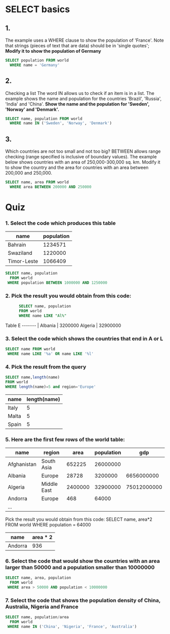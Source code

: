 # SELECT basics

## 1.
The example uses a WHERE clause to show the population of 'France'. Note that strings (pieces of text that are data) should be in 'single quotes';
**Modify it to show the population of Germany**
```SQL
SELECT population FROM world
  WHERE name = 'Germany'
```

## 2.
Checking a list The word IN allows us to check if an item is in a list. The example shows the name and population for the countries 'Brazil', 'Russia', 'India' and 'China'.
**Show the name and the population for 'Sweden', 'Norway' and 'Denmark'.**
```SQL
SELECT name, population FROM world
  WHERE name IN ('Sweden', 'Norway', 'Denmark')
```

## 3.
Which countries are not too small and not too big? BETWEEN allows range checking (range specified is inclusive of boundary values). The example below shows countries with an area of 250,000-300,000 sq. km. Modify it to show the country and the area for countries with an area between 200,000 and 250,000.
```SQL
SELECT name, area FROM world
  WHERE area BETWEEN 200000 AND 250000
```

# Quiz

### 1. Select the code which produces this table
name | population
---- | ----------
Bahrain | 1234571
Swaziland |	1220000
Timor-Leste |	1066409

```SQL
SELECT name, population
  FROM world
 WHERE population BETWEEN 1000000 AND 1250000
 ```

 ### 2. Pick the result you would obtain from this code:
```SQL
      SELECT name, population
      FROM world
      WHERE name LIKE "Al%"
```

Table E
------- |
Albania |	3200000
Algeria |	32900000

### 3. Select the code which shows the countries that end in A or L

```SQL
SELECT name FROM world
 WHERE name LIKE '%a' OR name LIKE '%l'
 ```

 ### 4. Pick the result from the query
 ```SQL
SELECT name,length(name)
FROM world
WHERE length(name)=5 and region='Europe'
```


name | length(name)
---- | ------------
Italy |	5
Malta |	5
Spain |	5

### 5. Here are the first few rows of the world table:
name | region | area | population |	gdp
---- | ------ | ---- | ---------- | ---
Afghanistan | South Asia | 652225 | 26000000 | 
Albania | Europe | 28728 | 3200000 | 6656000000
Algeria | Middle East | 2400000 | 32900000 | 75012000000
Andorra | Europe | 468 | 64000 | 
| ... |

Pick the result you would obtain from this code:
SELECT name, area*2 FROM world WHERE population = 64000

| name | area * 2 |
| ---- | -------- |
| Andorra | 936 |

### 6. Select the code that would show the countries with an area larger than 50000 and a population smaller than 10000000

```SQL
SELECT name, area, population
  FROM world
 WHERE area > 50000 AND population < 10000000
```

### 7. Select the code that shows the population density of China, Australia, Nigeria and France

```SQL
SELECT name, population/area
  FROM world
 WHERE name IN ('China', 'Nigeria', 'France', 'Australia')
 ```